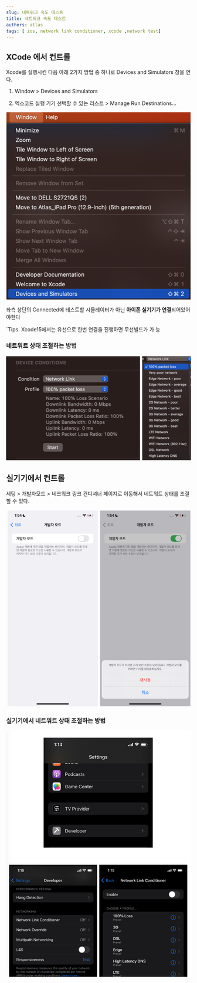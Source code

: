 ```yaml
---
slug: 네트워크 속도 테스트
title: 네트워크 속도 테스트
authors: atlas
tags: [ ios, network link conditioner, xcode ,network test]
---
```


## XCode 에서 컨트롤 

Xcode를 실행시킨 다음 아래 2가지 방법 중 하나로 Devices and Simulators 창을 연다.

 

1. Window > Devices and Simulators 

2. 엑스코드 실행 기기 선택할 수 있는 리스트 > Manage Run Destinations...  


![icon](./image01.png)



좌측 상단의 Connected에 테스트할 시뮬레이터가 아닌 **아이폰 실기기가 연결**되어있어야한다

`Tips. Xcode15에서는 유선으로 한번 연결을 진행하면 무선빌드가 가
능

###  네트워트 상태 조절하는 방법 
![icon](./image02.png)



## 실기기에서 컨트롤 
세팅 > 개발자모드 > 네크워크 링크 컨디셔너 페이지로 이동해서 네트워트 상태를 조절할 수 있다.

![icon](./image03.png)

### 실기기에서 네트워트 상태 조절하는 방법 
![icon](./image04.png)
